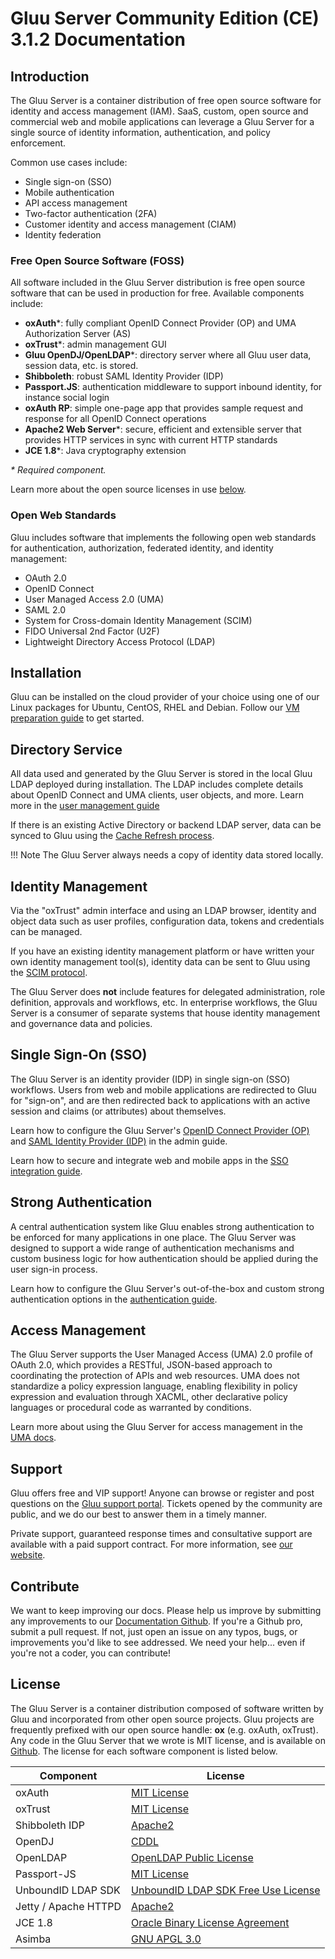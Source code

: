 # Gluu Server Community Edition (CE) 3.1.2 Documentation
## Introduction
The Gluu Server is a container distribution of free open source software for identity and access management (IAM). SaaS, custom, open source and commercial web and mobile applications can leverage a Gluu Server for a single source of identity information, authentication, and policy enforcement. 

Common use cases include:

- Single sign-on (SSO)   
- Mobile authentication    
- API access management  
- Two-factor authentication (2FA)
- Customer identity and access management (CIAM)   
- Identity federation      

### Free Open Source Software (FOSS)
All software included in the Gluu Server distribution is free open source software that can be used in production for free. Available  components include:

- **oxAuth***: fully compliant OpenID Connect Provider (OP) and UMA Authorization Server (AS) 
- **oxTrust***: admin management GUI
- **Gluu OpenDJ/OpenLDAP***: directory server where all Gluu user data, session data, etc. is stored.
- **Shibboleth**: robust SAML Identity Provider (IDP)
- **Passport.JS**: authentication middleware to support inbound identity, for instance social login
- **oxAuth RP**: simple one-page app that provides sample request and response for all OpenID Connect operations 
- **Apache2 Web Server***: secure, efficient and extensible server that provides HTTP services in sync with current HTTP standards
- **JCE 1.8***: Java cryptography extension 

_*_ _Required component._

Learn more about the open source licenses in use [below](#license). 

### Open Web Standards
Gluu includes software that implements the following open web standards for authentication, authorization, federated identity, and identity management:

- OAuth 2.0    
- OpenID Connect    
- User Managed Access 2.0 (UMA)    
- SAML 2.0   
- System for Cross-domain Identity Management (SCIM)    
- FIDO Universal 2nd Factor (U2F)    
- Lightweight Directory Access Protocol (LDAP)   

## Installation
Gluu can be installed on the cloud provider of your choice using one of our Linux packages for Ubuntu, CentOS, RHEL and Debian. Follow our [VM preparation guide](./installation-guide/index.md) to get started. 

## Directory Service
All data used and generated by the Gluu Server is stored in the local Gluu LDAP deployed during installation. The LDAP includes complete details about OpenID Connect and UMA clients, user objects, and more. Learn more in the [user management guide](./user-management/local-user-management.md)

If there is an existing Active Directory or backend LDAP server, data can be synced to Gluu using the [Cache Refresh process](./user-management/ldap-sync.md). 

!!! Note
    The Gluu Server always needs a copy of identity data stored locally. 

## Identity Management
Via the "oxTrust" admin interface and using an LDAP browser, identity and object data such as user profiles, configuration data, tokens and credentials can be managed. 

If you have an existing identity management platform or have written your own identity management tool(s), identity data can be sent to Gluu using the [SCIM protocol](./user-management/scim2.md). 

The Gluu Server does **not** include features for delegated administration, role definition, approvals and workflows, etc. In enterprise workflows, the Gluu Server is a consumer of separate systems that house identity management and governance data and policies. 

##  Single Sign-On (SSO)
The Gluu Server is an identity provider (IDP) in single sign-on (SSO) workflows. Users from web and mobile applications are redirected to Gluu for "sign-on", and are then redirected back to applications with an active session and claims (or attributes) about themselves. 

Learn how to configure the Gluu Server's [OpenID Connect Provider (OP)](./admin-guide/openid-connect.md) and [SAML Identity Provider (IDP)](./admin-guide/saml.md) in the admin guide.

Learn how to secure and integrate web and mobile apps in the [SSO integration guide](./integration/index.md).

## Strong Authentication
A central authentication system like Gluu enables strong authentication to be enforced for many applications in one place. The Gluu Server was designed to support a wide range of authentication mechanisms and custom business logic for how authentication should be applied during the user sign-in process. 

Learn how to configure the Gluu Server's out-of-the-box and custom strong authentication options in the [authentication guide](./authn-guide/intro.md). 

## Access Management
The Gluu Server supports the User Managed Access (UMA) 2.0 profile of OAuth 2.0, which provides a RESTful, JSON-based approach to coordinating the protection of APIs and web resources. UMA does not standardize a policy expression language, enabling flexibility in policy expression and evaluation through XACML, other declarative policy languages or procedural code as warranted by conditions.

Learn more about using the Gluu Server for access management in the [UMA docs](./admin-guide/uma.md).

## Support
Gluu offers free and VIP support! Anyone can browse or register and post questions on the [Gluu support portal](https://support.gluu.org). Tickets opened by the community are public, and we do our best to answer them in a timely manner. 

Private support, guaranteed response times and consultative support are available with a paid support contract. For more information, see [our website](https://gluu.org/pricing).

## Contribute 
We want to keep improving our docs. Please help us improve by submitting
any improvements to our [Documentation Github](https://github.com/GluuFederation/docs-ce-prod).
If you're a Github pro, submit a pull request. If not, just open an issue
on any typos, bugs, or improvements you'd like to see addressed. We need your
help... even if you're not a coder, you can contribute! 

## License
The Gluu Server is a container distribution composed of software written by Gluu and incorporated from other open source projects. Gluu
projects are frequently prefixed with our open source handle: **ox** (e.g. oxAuth, oxTrust). Any code in the Gluu Server that we wrote is MIT license, and is available on [Github](https://github.com/GluuFederation/). The license for each software component is listed below.

|	Component	|	License	            |
|-----------------------|---------------|
|	oxAuth      | [MIT License](http://opensource.org/licenses/MIT)|
|	oxTrust      | [MIT License](http://opensource.org/licenses/MIT)|
|	Shibboleth IDP      | [Apache2](http://www.apache.org/licenses/LICENSE-2.0)|
|   OpenDJ              | [CDDL](https://opensource.org/licenses/CDDL-1.0)
|	OpenLDAP	        | [OpenLDAP Public License](http://www.openldap.org/software/release/license.html)|
| Passport-JS           | [MIT License](https://github.com/jaredhanson/passport/blob/master/LICENSE) |
|  UnboundID LDAP SDK	| [UnboundID LDAP SDK Free Use License](https://github.com/UnboundID/ldapsdk/blob/master/LICENSE-UnboundID-LDAPSDK.txt)|
| Jetty / Apache HTTPD  | [Apache2](http://www.apache.org/licenses/LICENSE-2.0)|
|JCE 1.8 | [Oracle Binary License Agreement](http://www.oracle.com/technetwork/java/javase/terms/license/index.html)|
|	Asimba		        | [GNU APGL 3.0](http://www.gnu.org/licenses/agpl-3.0.html)|
